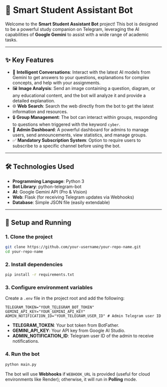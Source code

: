 
# 🤖 Smart Student Assistant Bot

Welcome to the **Smart Student Assistant Bot** project! This bot is designed to be a powerful study companion on Telegram, leveraging the AI capabilities of **Google Gemini** to assist with a wide range of academic tasks.

---

## ✨ Key Features

- 🧠 **Intelligent Conversations**: Interact with the latest AI models from Gemini to get answers to your questions, explanations for complex concepts, and help with your assignments.  
- 🖼️ **Image Analysis**: Send an image containing a question, diagram, or any educational content, and the bot will analyze it and provide a detailed explanation.  
- 🌐 **Web Search**: Search the web directly from the bot to get the latest information and resources.  
- 🔒 **Group Management**: The bot can interact within groups, responding to questions when triggered with the keyword `cyber`.  
- 🔰 **Admin Dashboard**: A powerful dashboard for admins to manage users, send announcements, view statistics, and manage groups.  
- ✅ **Mandatory Subscription System**: Option to require users to subscribe to a specific channel before using the bot.

---

## 🛠️ Technologies Used

- **Programming Language**: Python 3  
- **Bot Library**: python-telegram-bot  
- **AI**: Google Gemini API (Pro & Vision)  
- **Web**: Flask (for receiving Telegram updates via Webhooks)  
- **Database**: Simple JSON file (easily extendable)  

---

## 🚀 Setup and Running

### 1. Clone the project

```bash
git clone https://github.com/your-username/your-repo-name.git
cd your-repo-name
````

### 2. Install dependencies

```bash
pip install -r requirements.txt
```

### 3. Configure environment variables

Create a `.env` file in the project root and add the following:

```env
TELEGRAM_TOKEN="YOUR_TELEGRAM_BOT_TOKEN"
GEMINI_API_KEY="YOUR_GEMINI_API_KEY"
ADMIN_NOTIFICATION_ID="YOUR_TELEGRAM_USER_ID" # Admin Telegram user ID
```

* **TELEGRAM\_TOKEN**: Your bot token from BotFather.
* **GEMINI\_API\_KEY**: Your API key from Google AI Studio.
* **ADMIN\_NOTIFICATION\_ID**: Telegram user ID of the admin to receive notifications.

### 4. Run the bot

```bash
python main.py
```

The bot will use **Webhooks** if `WEBHOOK_URL` is provided (useful for cloud environments like Render); otherwise, it will run in **Polling** mode.


